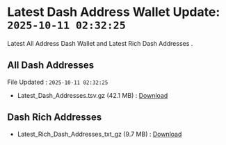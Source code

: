 # Latest Dash Address Wallet Update: `2025-10-11 02:32:25`

Latest All Address Dash Wallet and Latest Rich Dash Addresses .

## All Dash Addresses

File Updated : `2025-10-11 02:32:25`

- Latest_Dash_Addresses.tsv.gz (42.1 MB) : [Download](https://github.com/Pymmdrza/Rich-Address-Wallet/releases/tag/Dash)

## Dash Rich Addresses

- Latest_Rich_Dash_Addresses_txt_gz (9.7 MB) : [Download](https://github.com/Pymmdrza/Rich-Address-Wallet/releases/tag/Dash)

